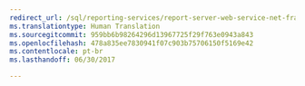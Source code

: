 ```yaml
---
redirect_url: /sql/reporting-services/report-server-web-service-net-framework-exception-handling/introducing-exception-handling-in-reporting-services?toc=%2fsql%2freporting-services%2freport-server-web-service-net-framework-exception-handling%2ftoc.json
ms.translationtype: Human Translation
ms.sourcegitcommit: 959bb6b98264296d13967725f29f763e0943a843
ms.openlocfilehash: 478a835ee7830941f07c903b75706150f5169e42
ms.contentlocale: pt-br
ms.lasthandoff: 06/30/2017

---
```


